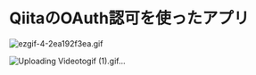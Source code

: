 
# QiitaのOAuth認可を使ったアプリ

![ezgif-4-2ea192f3ea.gif](https://qiita-image-store.s3.ap-northeast-1.amazonaws.com/0/2883687/101abe2c-75c8-87e7-aa4c-01019e7ff0f5.gif)

![Uploading Videotogif (1).gif…]()
